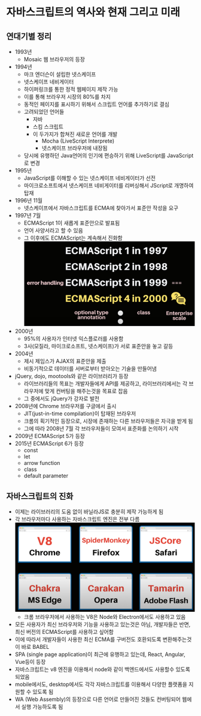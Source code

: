 # 자바스크립트의 역사와 현재 그리고 미래

## 연대기별 정리

- 1993년
  - Mosaic 웹 브라우저의 등장
- 1994년
  - 마크 엔더슨이 설립한 넷스케이프
  - 넷스케이프 네비게이터
  - 하이퍼링크를 통한 정적 웹페이지 제작 가능
  - 이를 통해 브라우저 시장의 80%를 차지
  - 동적인 페이지를 표시하기 위해서 스크립트 언어를 추가하기로 결심
  - 고려되었던 언어들
    - 자바
    - 스킴 스크립트
    - 이 두가지가 합쳐진 새로운 언어를 개발
      - Mocha (LiveScript Interprete)
      - 넷스케이프 브라우저에 내장됨
  - 당시에 유행하던 Java언어의 인기에 편승하기 위해 LiveScript를 JavaScript로 변경
- 1995년
  - JavaScript를 이해할 수 있는 넷스케이프 네비게이터가 선전
  - 마이크로소프트에서 넷스케이프 네비게이터를 리버싱해서 JScript로 개명하여 탑재
- 1996년 11월
  - 넷스케이프에서 자바스크립트를 ECMA에 찾아가서 표준안 작성을 요구
- 1997년 7월
  - ECMAScript 1이 새롭게 표준안으로 발표됨
  - 언어 사양서라고 할 수 있음
  - 그 이후에도 ECMAScript는 계속해서 진화함
    ![images/history_of_javascript/1.png](images/history_of_javascript/1.png)
- 2000년
  - 95%의 사용자가 인터넷 익스플로러를 사용함
  - 3사(모질라, 마이크로소프트, 넷스케이프)가 서로 표준안을 놓고 갈등
- 2004년
  - 제시 제임스가 AJAX의 표준안을 제출
  - 비동기적으로 데이터를 서버로부터 받아오는 기술을 만들어냄
- jQuery, dojo, mootools와 같은 라이브러리가 등장
  - 라이브러리들의 목표는 개발자들에게 API를 제공하고, 라이브러리에서는 각 브라우저에 맞게 컨버팅을 해주는것을 목표로 잡음
  - 그 중에서도 jQuery가 강자로 발전
- 2008년에 Chrome 브라우저를 구글에서 출시
  - JIT(just-in-time compilation)이 탑재된 브라우저
  - 크롬의 획기적인 등장으로, 시장에 존재하는 다른 브라우저들은 자극을 받게 됨
  - 그에 따라 2008년 7월 각 브라우저들이 모여서 표준화를 논의하기 시작
- 2009년 ECMAScript 5가 등장
- 2015년 ECMAScript 6가 등장
  - const
  - let
  - arrow function
  - class
  - default parameter

## 자바스크립트의 진화

- 이제는 라이브러리의 도움 없이 바닐라JS로 충분히 제작 가능하게 됨
- 각 브라우저마다 사용하는 자바스크립트 엔진은 전부 다름
  ![images/history_of_javascript/2.png](images/history_of_javascript/2.png)
  - 크롬 브라우저에서 사용하는 V8은 Node와 Electron에서도 사용하고 있음
- 모든 사용자가 최신 브라우저와 기능을 사용하고 있는것은 아님, 개발자들은 반면, 최신 버전의 ECMAScript를 사용하고 싶어함
- 이에 따라서 개발자들이 사용한 최신 ECMA를 구버전도 호환되도록 변환해주는것이 바로 BABEL
- SPA (single page application)이 최근에 유행하고 있는데, React, Angular, Vue등이 등장
- 자바스크립트는 v8 엔진을 이용해서 node와 같이 백엔드에서도 사용할수 있도록 되었음
- mobile에서도, desktop에서도 각각 자바스크립트를 이용해서 다양한 플랫폼을 지원할 수 있도록 됨
- WA (Web Assembly)의 등장으로 다른 언어로 만들어진 것들도 컨버팅되어 웹에서 실행 가능하도록 됨
